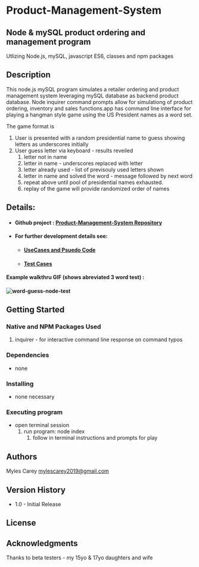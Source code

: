 # Product-Management-System

## Node  & mySQL product ordering and management program


Utlizing Node.js, mySQL, javascript ES6, classes and npm packages

## Description

This node.js mySQL program simulates a retailer ordering and product management system leveraging mySQL database as backend product database.  Node inquirer command prompts allow for simulationg of product ordering, inventory and sales functions.app has command line interface for playing a hangman style game using the US President names as a word set.

The game format is 

1.  User is presented with a random presidential name to guess showing letters as underscores initially
2.  User guess letter via keyboard - results reveiled
    1. letter not in name
    2. letter in name - underscores replaced with letter
    3. letter already used - list of previsouly used letters shown
    4. letter in name and solved the word - message followed by next word
    5. repeat above until pool of presidential names exhausted.
    6. replay of the game will provide randomized order of names

## Details:

- #### Github project :    <a href="https://github.com/mylescarey2019/Product-Management-System">Product-Management-System Repository</a>

- #### For further development details see: 

  - ####  [UseCases and Psuedo Code](UseCases-PsuedoCode.md)

  - ####  [Test Cases](TestCases.md)

#### Example walkthru GIF (shows abreviated 3 word test) : 

#### ![word-guess-node-test](./assets/images/word-guess-node-test.gif)

## Getting Started

### Native and NPM Packages Used
1.  inquirer  - for interactive command line response on command typos


### Dependencies

* none 

### Installing

* none necessary 

### Executing program

* open terminal session
  1. run program:   node index
        1. follow in terminal instructions and prompts for play
  


## Authors

Myles Carey 
mylescarey2019@gmail.com 

## Version History

* 1.0 - Initial Release

## License


## Acknowledgments

Thanks to beta testers - my 15yo & 17yo daughters and wife 

